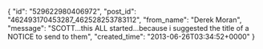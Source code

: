  {
   "id": "529622980406972",
   "post_id": "462493170453287_462528253783112",
   "from_name": "Derek Moran",
   "message": "SCOTT...this ALL started...because i suggested the title of a NOTICE to send to them",
   "created_time": "2013-06-26T03:34:52+0000"
 }
